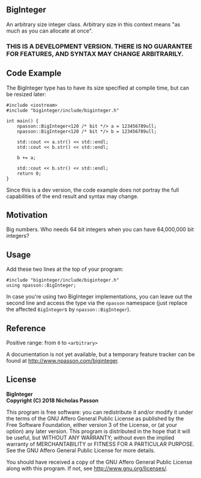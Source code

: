 
## BigInteger
An arbitrary size integer class. Arbitrary size in this context means "as much as you can allocate at once".
### THIS IS A DEVELOPMENT VERSION. THERE IS NO GUARANTEE FOR FEATURES, AND SYNTAX MAY CHANGE ARBITRARILY.

## Code Example

The BigInteger type has to have its size specified at compile time, but can be resized later:

```
#include <iostream>
#include "biginteger/include/biginteger.h"

int main() {
	npasson::BigInteger<120 /* bit */> a = 123456789ull;
	npasson::BigInteger<120 /* bit */> b = 123456789ull;

	std::cout << a.str() << std::endl;
	std::cout << b.str() << std::endl;

	b += a;

	std::cout << b.str() << std::endl;
	return 0;
}
```
Since this is a dev version, the code example does not portray the full capabilities of the end result and syntax may change.

## Motivation
Big numbers. Who needs 64 bit integers when you can have 64,000,000 bit integers?

## Usage
Add these two lines at the top of your program:
```
#include "biginteger/include/biginteger.h"
using npasson::BigInteger;
```
In case you're using two BigInteger implementations, you can leave out the second line and access the type via the `npasson` namespace (just replace the affected `BigInteger`s by `npasson::BigInteger`).
## Reference

Positive range:
from `0`
to `<arbitrary>`

A documentation is not yet available, but a temporary feature tracker can be found at <http://www.npasson.com/biginteger>.

## License

**BigInteger**  
**Copyright (C) 2018  Nicholas Passon**  

This program is free software: you can redistribute it and/or modify  it under the terms of the GNU Affero General Public License as published by the Free Software Foundation, either version 3 of the License, or (at your option) any later version. This program is distributed in the hope that it will be useful, but WITHOUT ANY WARRANTY; without even the implied warranty of MERCHANTABILITY or FITNESS FOR A PARTICULAR PURPOSE.  See the GNU Affero General Public License for more details. 

You should have received a copy of the GNU Affero General Public License along with this program.  If not, see <http://www.gnu.org/licenses/>.
